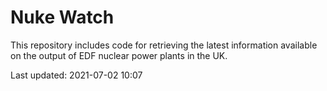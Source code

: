 # Nuke Watch

This repository includes code for retrieving the latest information available on the output of EDF nuclear power plants in the UK.

Last updated: 2021-07-02 10:07